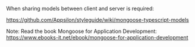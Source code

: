 When sharing models between client and server is required:


https://github.com/Appsilon/styleguide/wiki/mongoose-typescript-models

Note: Read the book Mongoose for Application Development:
https://www.ebooks-it.net/ebook/mongoose-for-application-development